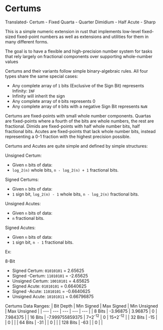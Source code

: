 # Certums

Translated-
Certum - Fixed
Quarta - Quarter
Dimidium - Half
Acute - Sharp

This is a simple numeric extension in rust that implements low-level fixed-sized fixed-point numbers
as well as extensions and utilities for them in many different forms.

The goal is to have a flexible and high-precision number system for tasks that rely largely on fractional components over supporting whole-number values

Certums and their variants follow simple binary-algebraic rules.
All four types share the same special cases:
* Any complete array of `1` bits (Exclusive of the Sign Bit) represents Infinity: `INF`
* Infinity will inherit the sign
* Any complete array of `0` bits represents 0
* Any complete array of `0` bits with a negative Sign Bit represents `NaN`

Certums are fixed-points with small whole number components. 
Quartas are fixed-points where a fourth of the bits are whole numbers, the rest are fractional.
Dimids are fixed-points with half whole number bits, half fractional bits.
Acutes are fixed-points that lack whole number bits, instead representing a 0-1 fraction with the highest precision possible.

Certums and Acutes are quite simple and defined by simple structures:

Unsigned Certum:
* Given `n` bits of data:
* `log_2(n)` whole bits, `n - log_2(n) + 1` fractional bits.

Signed Certums:
* Given `n` bits of data:
* `1` sign bit, `log_2(n) - 1` whole bits, `n - log_2(n)` fractional bits.

Unsigned Acutes:
* Given `n` bits of data:
* `n` fractional bits.

Signed Acutes:
* Given `n` bits of data:
* `1` sign bit, `n - 1` fractional bits.

Ex: 

8-Bit
* Signed Certum: `01010101` = 2.65625
* Signed -Certum: `11010101` = -2.65625
* Unsigned Certum: `10010101` = 4.65625
* Signed Acute: `01010101` = 0.6640625
* Signed -Acute: `11010101` = -0.6640625
* Unsigned Acute: `10101011` = 0.66796875

Certums Data Ranges:
| Bit Depth | Min Signed      | Max Signed     | Min Unsigned | Max Unsigned    |
| ---       | ---             | ---            | ---          | ---             |
| 8 Bits    | -3.96875        | 3.96875        | 0            | 7.984375        |
| 16 Bits   | -7.999755859375 | 7+2<sup>-12</sup> | 0            | 15+2<sup>-12</sup> |
| 32 Bits   | -15 |  | 0            |  |
| 64 Bits   | -31 |  | 0            |  |
| 128 Bits  | -63 |  | 0            |  |